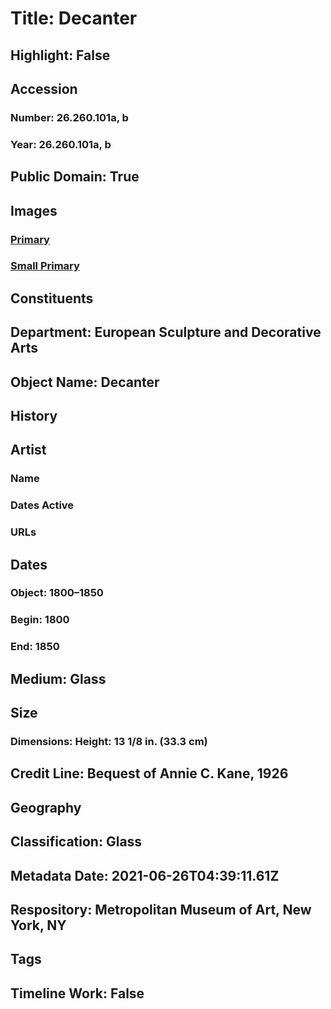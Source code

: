# Title: Decanter
## Highlight: False
## Accession
### Number: 26.260.101a, b
### Year: 26.260.101a, b
## Public Domain: True
## Images
### [Primary](https://images.metmuseum.org/CRDImages/es/original/DP-1505-023.jpg)
### [Small Primary](https://images.metmuseum.org/CRDImages/es/web-large/DP-1505-023.jpg)
## Constituents
## Department: European Sculpture and Decorative Arts
## Object Name: Decanter
## History
## Artist
### Name
### Dates Active
### URLs
## Dates
### Object: 1800–1850
### Begin: 1800
### End: 1850
## Medium: Glass
## Size
### Dimensions: Height: 13 1/8 in. (33.3 cm)
## Credit Line: Bequest of Annie C. Kane, 1926
## Geography
## Classification: Glass
## Metadata Date: 2021-06-26T04:39:11.61Z
## Respository: Metropolitan Museum of Art, New York, NY
## Tags
## Timeline Work: False
